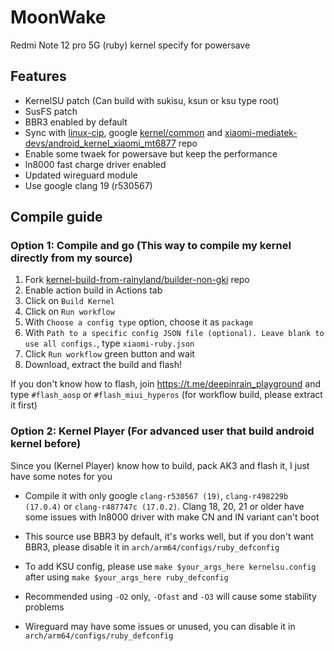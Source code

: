 # MoonWake

Redmi Note 12 pro 5G (ruby) kernel specify for powersave

## Features

- KernelSU patch (Can build with sukisu, ksun or ksu type root)
- SusFS patch
- BBR3 enabled by default
- Sync with [linux-cip](https://git.kernel.org/pub/scm/linux/kernel/git/cip/linux-cip.git/), google [kernel/common](https://android.googlesource.com/kernel/common) and [xiaomi-mediatek-devs/android_kernel_xiaomi_mt6877](https://github.com/xiaomi-mediatek-devs/android_kernel_xiaomi_mt6877) repo
- Enable some twaek for powersave but keep the performance
- ln8000 fast charge driver enabled
- Updated wireguard module
- Use google clang 19 (r530567)

## Compile guide

### Option 1: Compile and go (This way to compile my kernel directly from my source)

1. Fork [kernel-build-from-rainyland/builder-non-gki](https://github.com/kernel-build-from-rainyland/builder-non-gki) repo
2. Enable action build in Actions tab
3. Click on `Build Kernel`
4. Click on `Run workflow`
5. With `Choose a config type` option, choose it as `package`
6. With `Path to a specific config JSON file (optional). Leave blank to use all configs.`, type `xiaomi-ruby.json`
7. Click `Run workflow` green button and wait
8. Download, extract the build and flash!

If you don't know how to flash, join <https://t.me/deepinrain_playground> and type `#flash_aosp` or `#flash_miui_hyperos` (for workflow build, please extract it first)

### Option 2: Kernel Player (For advanced user that build android kernel before)

Since you (Kernel Player) know how to build, pack AK3 and flash it, I just have some notes for you
- Compile it with only google `clang-r530567 (19)`, `clang-r498229b (17.0.4)` or `clang-r487747c (17.0.2)`. Clang 18, 20, 21 or older have some issues with ln8000 driver with make CN and IN variant can't boot
- This source use BBR3 by default, it's works well, but if you don't want BBR3, please disable it in `arch/arm64/configs/ruby_defconfig`
- To add KSU config, please use `make $your_args_here kernelsu.config` after using `make $your_args_here ruby_defconfig`
- Recommended using `-O2` only, `-Ofast` and `-O3` will cause some stability problems

- Wireguard may have some issues or unused, you can disable it in `arch/arm64/configs/ruby_defconfig`

